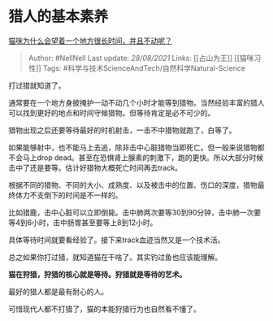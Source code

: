 # 猎人的基本素养
[猫咪为什么会望着一个地方很长时间，并且不动呢？](https://www.zhihu.com/question/445622768/answer/1748243714)

> Author: #NellNell 
Last update: *28/08/2021* 
Links: [[占山为王]] [[猫咪习性]]
Tags: #科学与技术ScienceAndTech/自然科学Natural-Science 

打过猎就知道了。

通常要在一个地方身披掩护一动不动几个小时才能等到猎物。当然经验丰富的猎人可以找到更好的地点和时间守候猎物。但等待肯定是必不可少的。

猎物出现之后还要等待最好的时机射击，一击不中猎物就跑了，白等了。

如果能够射中，也不能马上去追，除非击中心脏猎物当即死亡。但一般来说猎物都不会马上drop dead。甚至在恐惧肾上腺素的刺激下，跑的更快。所以大部分时候击中了还是要等。估计好猎物大概死亡时间再去track。

根据不同的猎物、不同的大小、成熟度、以及被击中的位置、伤口的深度，猎物最终体力不支倒下的时间是不一样的。

比如猎鹿，击中心脏可以立即倒毙。击中肺两次要等30到90分钟，击中肺一次要等4到6小时，击中肠胃甚至要等上8到12小时。

具体等待时间就要看经验了。接下来track血迹当然又是一个技术活。

总之如果你打过猎，就知道猫在干啥了。其实钓过鱼也应该能理解。

**猫在狩猎，狩猎的核心就是等待。狩猎就是等待的艺术。**

最好的猎人都是最有耐心的人。

可惜现代人都不打猎了，猫的本能狩猎行为也自然看不懂了。
  


